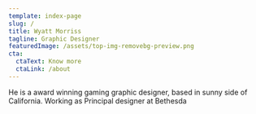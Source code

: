 ```yaml
---
template: index-page
slug: /
title: Wyatt Morriss
tagline: Graphic Designer
featuredImage: /assets/top-img-removebg-preview.png
cta:
  ctaText: Know more
  ctaLink: /about
---
```

He is a award winning gaming graphic designer, based in sunny side of California. Working as Principal designer at Bethesda